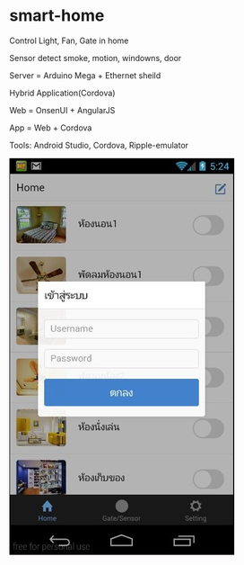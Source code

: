 # smart-home

Control Light, Fan, Gate in home 

Sensor detect smoke, motion, windowns, door 
 
Server = Arduino Mega + Ethernet sheild 

Hybrid Application(Cordova)

Web = OnsenUI + AngularJS

App = Web + Cordova

Tools: Android Studio, Cordova, Ripple-emulator

![Alt text](pic/1.jpg?raw=true "Optional Title")
